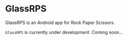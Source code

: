 GlassRPS
========

GlassRPS is an Android app for Rock Paper Scissors.

`GlassRPS` is currently under development.
Coming soon...
